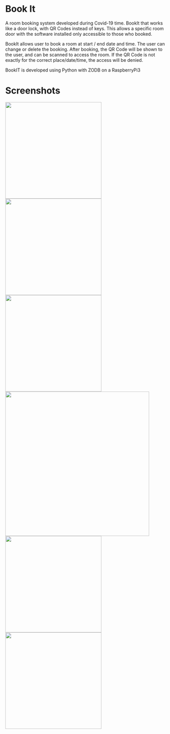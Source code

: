 # Book It
A room booking system developed during Covid-19 time. BookIt that works like a door lock, with QR Codes instead of keys. This allows a specific room door with the software installed only accessible to those who booked.
 
BookIt allows user to book a room at start / end date and time. The user can change or delete the booking.  After booking, the QR Code will be shown to the user, and can be scanned to access the room. If the QR Code is not exactly for the correct place/date/time, the access will be denied.

BookIT is developed using Python with ZODB on a RaspberryPi3
# Screenshots
<img width="302" alt="" src="https://user-images.githubusercontent.com/72684195/190187643-4e28f594-329f-4e2b-8324-9cb252453052.png">
<img width="302" alt="" src="https://user-images.githubusercontent.com/72684195/190187691-b2c8769a-4f1e-4f73-a80f-9f3617d868cf.png">
<img width="302" alt="" src="https://user-images.githubusercontent.com/72684195/190187708-381e6571-ab60-49b1-8d32-5680a35f6645.png">
<img width="452" alt="" src="https://user-images.githubusercontent.com/72684195/190187724-2a30caca-ace7-4f0f-8745-3fe910779e5f.png">
<img width="302" alt="" src="https://user-images.githubusercontent.com/72684195/190187732-c9008a15-25bf-48dc-97f1-77371b603fa4.png">
<img width="302" alt="" src="https://user-images.githubusercontent.com/72684195/190187743-55b63bb9-ddd6-459d-954d-9ec750a649e1.png">
